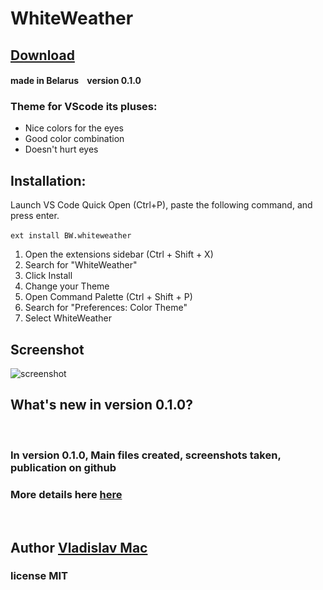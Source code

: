 # WhiteWeather

## [Download]()

#### made in Belarus    version 0.1.0

### Theme for VScode its pluses:<br> 

* Nice colors for the eyes 
* Good color combination
* Doesn't hurt eyes 

## Installation:
Launch VS Code Quick Open (Ctrl+P), paste the following command, and press enter. 
<br>
<br>
` ext install BW.whiteweather `
1. Open the extensions sidebar (Ctrl + Shift + X)
2. Search for "WhiteWeather"
3. Click Install
4. Change your Theme
5. Open Command Palette  (Ctrl + Shift + P) 
6. Search for "Preferences: Color Theme"
7. Select WhiteWeather


## Screenshot <br>

![screenshot](https://i.ibb.co/rHWX7qY/wwscreen-JS.png)

## What's new in version 0.1.0?
<br>

### In version 0.1.0, Main files created, screenshots taken, publication on github

### More details here [here](https://github.com/VladislavMac/WhiteWeather/blob/main/CHANGELOG.md 'CHANGELOG')

<br>

## Author [Vladislav Mac](https://github.com/VladislavMac 'Author')

### license MIT